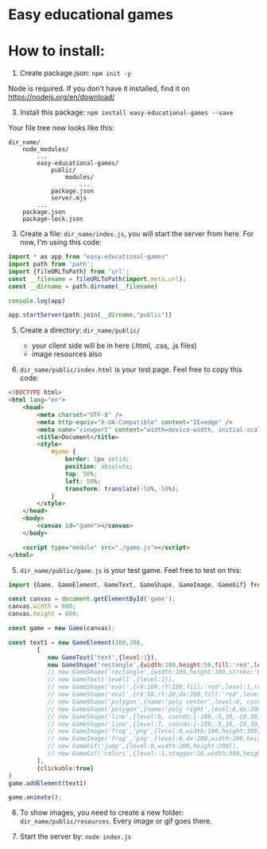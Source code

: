 # Easy educational games

# How to install:

1) Create package.json:
`npm init -y`

Node is required. If you don't have it installed, find it on https://nodejs.org/en/download/

3) Install this package:
`npm install easy-educational-games --save`


Your file tree now looks like this:
```
dir_name/
    node_modules/
        ...
        easy-educational-games/
            public/
                modules/
                    ...
            package.json
            server.mjs
        ...
    package.json
    package-lock.json
```

3) Create a file: `dir_name/index.js`, you will start the server from here. For now, I'm using this code:
```javascript
import * as app from "easy-educational-games"
import path from 'path';
import {fileURLToPath} from 'url';
const __filename = fileURLToPath(import.meta.url);
const __dirname = path.dirname(__filename)

console.log(app)

app.startServer(path.join(__dirname,"public"))
```

5) Create a directory: `dir_name/public/`
   - your client side will be in here (.html, .css, .js files)
   - image resources also

6) `dir_name/public/index.html` is your test page. Feel free to copy this code:
```html
<!DOCTYPE html>
<html lang="en">
    <head>
        <meta charset="UTF-8" />
        <meta http-equiv="X-UA-Compatible" content="IE=edge" />
        <meta name="viewport" content="width=device-width, initial-scale=1.0" />
        <title>Document</title>
        <style>
            #game {
                border: 1px solid;
                position: absolute;
                top: 50%;
                left: 50%;
                transform: translate(-50%,-50%);
            }
        </style>
    </head>
    <body>
        <canvas id="game"></canvas>
    </body>

    <script type="module" src="./game.js"></script>
</html>
```

5) `dir_name/public/game.js` is your test game. Feel free to test on this:
```javascript
import {Game, GameElement, GameText, GameShape, GameImage, GameGif} from "../modules/index.js"

const canvas = document.getElementById('game');
canvas.width = 600;
canvas.height = 600;

const game = new Game(canvas);

const text1 = new GameElement(300,300,
        [
           new GameText('text',{level:1}),
           new GameShape('rectangle',{width:100,height:50,fill:'red',level:0}),
           // new GameShape('rectangle',{width:100,height:100,stroke:'black',lineWidth:2,level:1}),
           // new GameText('level1',{level:1}),
           // new GameShape('oval',{rX:100,rY:100,fill:'red',level:1,rotation:0.2,stroke:'black',lineWidth:20}),
           // new GameShape('oval',{rX:50,rY:20,dx:200,fill:'red',level:1,rotation:0.4}),
           // new GameShape('polygon',{name:'poly center',level:6, coords:[-100,-5,10,-10,30,30],fill:'red',rotation:0.3}),
           // new GameShape('polygon',{name:'poly right',level:6,dx:200, coords:[-100,-5,10,-10,30,30],fill:'red',rotation:0.3}),
           // new GameShape('line',{level:6, coords:[-100,-5,10,-10,30,30,200,-200],stroke:'black',lineWidth:50,}),
           // new GameShape('line',{level:7, coords:[-100,-5,10,-10,30,30,200,-200],stroke:'red',lineWidth:2,}),
           // new GameImage('frog','png',{level:0,width:100,height:100,rotation:0.8}),
           // new GameImage('frog','png',{level:0,dx:200,width:200,height:100,rotation:-0.8}),
           // new GameGif('jump',{level:0,width:200,height:200}),
           // new GameGif('colors',{level:-1,stagger:10,width:300,height:300}),
        ],
        {clickable:true}
)
game.addElement(text1)

game.animate();
```

6) To show images, you need to create a new folder: `dir_name/public/resources`.
Every image or gif goes there.

7) Start the server by: `node index.js`